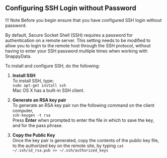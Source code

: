 <a id="ssh"></a>
## Configuring SSH Login without Password

!!! Note
	Before you begin ensure that you have configured SSH login without password.

By default, Secure Socket Shell (SSH) requires a password for authentication on a remote server.
This setting needs to be modified to allow you to login to the remote host through the SSH protocol, without having to enter your SSH password multiple times when working with SnappyData.

To install and configure SSH, do the following:

1. **Install SSH** <br>
	To install SSH,  type: </br>`sudo apt-get install ssh` </br>
    Mac OS X has a built-in SSH client.

2. **Generate an RSA key pair**<br>
    To generate an RSA key pair run the following command on the client computer, </br>
    `ssh-keygen -t rsa` </br>
    Press **Enter** when prompted to enter the file in which to save the key, and for the pass phrase.

3.  **Copy the Public Key**<br>
    Once the key pair is generated, copy the contents of the public key file, to the authorized key on the remote site, by typing `cat ~/.ssh/id_rsa.pub >> ~/.ssh/authorized_keys`
